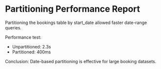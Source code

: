 # Partitioning Performance Report

Partitioning the bookings table by start_date allowed faster date-range queries.

Performance test:
- Unpartitioned: 2.3s
- Partitioned: 400ms

Conclusion:
Date-based partitioning is effective for large booking datasets.
